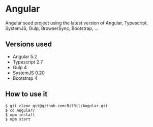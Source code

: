# Angular 
Angular seed project using the latest version of Angular, Typescript, SystemJS, Gulp, BrowserSync, Bootstrap, ...

## Versions used

* Angular 5.2
* Typescript 2.7
* Gulp 4
* SystemJS 0.20
* Bootstrap 4

## How to use it
```
$ git clone git@github.com:RilRil/Angular.git
$ cd Angular/
$ npm install
$ npm start
```
